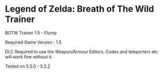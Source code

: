 # Legend of Zelda: Breath of The Wild Trainer
BOTW Trainer 1.5 - Flump

Required Game Version : 1.5

DLC Required to use the Weapon/Armour Editors. Codes and teleporters etc will work fine without it.

Tested on 5.5.0 - 5.5.2
